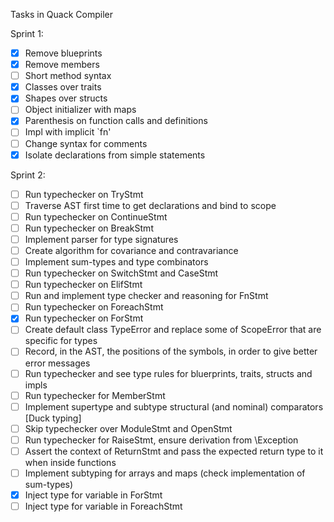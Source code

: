 Tasks in Quack Compiler

Sprint 1:

- [x] Remove blueprints
- [x] Remove members
- [ ] Short method syntax
- [x] Classes over traits
- [x] Shapes over structs
- [ ] Object initializer with maps
- [x] Parenthesis on function calls and definitions
- [ ] Impl with implicit `fn'
- [ ] Change syntax for comments
- [x] Isolate declarations from simple statements

Sprint 2:

- [ ] Run typechecker on TryStmt
- [ ] Traverse AST first time to get declarations and bind to scope
- [ ] Run typechecker on ContinueStmt
- [ ] Run typechecker on BreakStmt
- [ ] Implement parser for type signatures
- [ ] Create algorithm for covariance and contravariance
- [ ] Implement sum-types and type combinators
- [ ] Run typechecker on SwitchStmt and CaseStmt
- [ ] Run typechecker on ElifStmt
- [ ] Run and implement type checker and reasoning for FnStmt
- [ ] Run typechecker on ForeachStmt
- [x] Run typechecker on ForStmt
- [ ] Create default class TypeError and replace some of ScopeError that are specific for types
- [ ] Record, in the AST, the positions of the symbols, in order to give better error messages
- [ ] Run typechecker and see type rules for bluerprints, traits, structs and impls
- [ ] Run typechecker for MemberStmt
- [ ] Implement supertype and subtype structural (and nominal) comparators [Duck typing]
- [ ] Skip typechecker over ModuleStmt and OpenStmt
- [ ] Run typechecker for RaiseStmt, ensure derivation from \Exception
- [ ] Assert the context of ReturnStmt and pass the expected return type to it when inside functions
- [ ] Implement subtyping for arrays and maps (check implementation of sum-types)
- [x] Inject type for variable in ForStmt
- [ ] Inject type for variable in ForeachStmt

